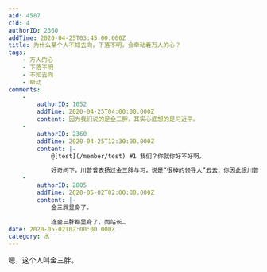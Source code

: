 ```yaml
---
aid: 4587
cid: 4
authorID: 2360
addTime: 2020-04-25T03:45:00.000Z
title: 为什么某个人不知去向，下落不明，会牵动着万人的心？
tags:
    - 万人的心
    - 下落不明
    - 不知去向
    - 牵动
comments:
    -
        authorID: 1052
        addTime: 2020-04-25T04:00:00.000Z
        content: 因为我们说的是金三胖，其实心底想的是习近平。
    -
        authorID: 2360
        addTime: 2020-04-25T12:30:00.000Z
        content: |-
            @[test](/member/test) #1 我们？你就你好不好啊。

            好奇问下，川普曾表扬过金三胖与习，说是“很棒的领导人”云云，你因此恨川普吗？
    -
        authorID: 2805
        addTime: 2020-05-02T02:00:00.000Z
        content: |-
            金三胖显身了。

            连金三胖都显身了，而站长…
date: 2020-05-02T02:00:00.000Z
category: 水
---
```


嗯，这个人叫金三胖。
